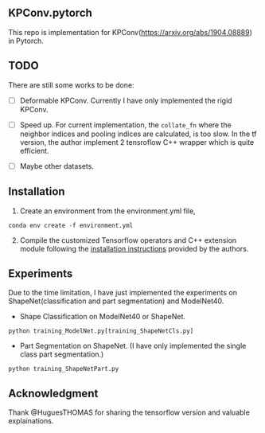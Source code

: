## KPConv.pytorch

This repo is implementation for KPConv(https://arxiv.org/abs/1904.08889) in Pytorch.

## TODO
There are still some works to be done:
- [ ] Deformable KPConv. Currently I have only implemented the rigid KPConv.
- [ ] Speed up. For current implementation, the `collate_fn` where the neighbor indices and pooling indices are calculated, is too slow. In the tf version, the author implement 2 tensroflow C++ wrapper which is quite efficient.
- [ ] Maybe other datasets.


## Installation

1. Create an environment from the environment.yml file,
```
conda env create -f environment.yml
```
2. Compile the customized Tensorflow operators and C++ extension module following the [installation instructions](https://github.com/HuguesTHOMAS/KPConv/blob/master/INSTALL.md) provided by the authors.


## Experiments

Due to the time limitation, I have just implemented the experiments on ShapeNet(classification and part segmentation) and ModelNet40. 

- Shape Classification on ModelNet40 or ShapeNet.
```
python training_ModelNet.py[training_ShapeNetCls.py]
```

- Part Segmentation on ShapeNet. (I have only implemented the single class part segmentation.)
```
python training_ShapeNetPart.py
```

## Acknowledgment

Thank @HuguesTHOMAS for sharing the tensorflow version and valuable explainations. 

